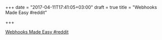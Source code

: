 +++
date = "2017-04-11T17:41:05+03:00"
draft = true
title = "Webhooks Made Easy  #reddit"

+++

<p><a href="https://t.co/7ZnZb1KTZp">Webhooks Made Easy  #reddit</a></p>